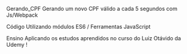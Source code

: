 Gerando_CPF
Gerando um novo CPF válido a cada 5 segundos com Js/Webpack

Código
Utilizando módulos ES6 / Ferramentas JavaScript

Ensino
Aplicando os estudos aprendidos no curso do Luiz Otávido da Udemy !
